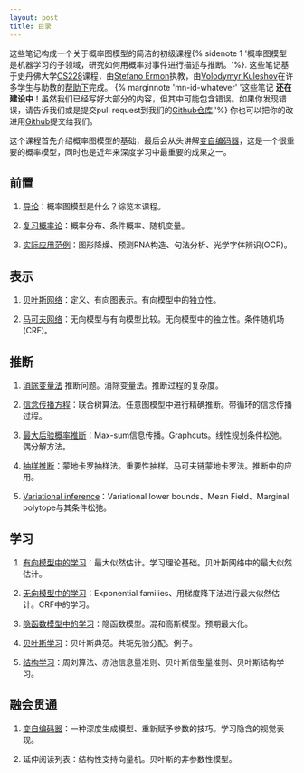 ```yaml
---
layout: post
title: 目录
---
```

这些笔记构成一个关于概率图模型的简洁的初级课程{% sidenote 1 '概率图模型是机器学习的子领域，研究如何用概率对事件进行描述与推断。'%}.
这些笔记基于史丹佛大学[CS228](http://cs.stanford.edu/~ermon/cs228/index.html)课程，由[Stefano Ermon](http://cs.stanford.edu/~ermon/)执教，由[Volodymyr Kuleshov](http://www.stanford.edu/~kuleshov)在许多学生与助教的[帮助下](https://github.com/ermongroup/cs228-notes/commits/master)完成。
{% marginnote 'mn-id-whatever' '这些笔记 **还在建设中**！虽然我们已经写好大部分的内容，但其中可能包含错误。如果你发现错误，请告诉我们或是提交pull request到我们的[Github仓库](https://github.com/ermongroup/cs228-notes).'%}
你也可以把你的改进用[Github](https://github.com/ermongroup/cs228-notes)提交给我们。

这个课程首先介绍概率图模型的基础，最后会从头讲解[变自编码器]()，这是一个很重要的概率模型，同时也是近年来深度学习中最重要的成果之一。

## 前置

1. [导论](preliminaries/introduction/)：概率图模型是什么？综览本课程。

2. [复习概率论](preliminaries/probabilityreview)：概率分布、条件概率、随机变量。

3. [实际应用范例](preliminaries/applications)：图形降燥、预测RNA构造、句法分析、光学字体辨识(OCR)。

## 表示

1. [贝叶斯网络](representation/directed/)：定义、有向图表示。有向模型中的独立性。

2. [马可夫网络](representation/undirected/)：无向模型与有向模型比较。无向模型中的独立性。条件随机场(CRF)。

## 推断

1. [消除变量法](inference/ve/) 推断问题。消除变量法。推断过程的复杂度。

2. [信念传播方程](inference/jt/)：联合树算法。任意图模型中进行精确推断。带循环的信念传播过程。

3. [最大后验概率推断](inference/map/)：Max-sum信息传播。Graphcuts。线性规划条件松弛。偶分解方法。

4. [抽样推断](inference/sampling/)：蒙地卡罗抽样法。重要性抽样。马可夫链蒙地卡罗法。推断中的应用。

5. [Variational inference](inference/variational/)：Variational lower bounds、Mean Field、Marginal polytope与其条件松弛。

## 学习

1. [有向模型中的学习](learning/directed/)：最大似然估计。学习理论基础。贝叶斯网络中的最大似然估计。

2. [无向模型中的学习](learning/undirected/)：Exponential families、用梯度降下法进行最大似然估计。CRF中的学习。

3. [隐函数模型中的学习](learning/latent/)：隐函数模型。混和高斯模型。预期最大化。

4. [贝叶斯学习](learning/bayesianlearning/)：贝叶斯典范。共轭先验分配。例子。

5. [结构学习](learning/structLearn/)：周刘算法、赤池信息量准则、贝叶斯信型量准则、贝叶斯结构学习。

## 融会贯通

1. [变自编码器](extras/vae)：一种深度生成模型、重新赋予参数的技巧。学习隐含的视觉表现。

2. 延伸阅读列表：结构性支持向量机。贝叶斯的非参数性模型。
